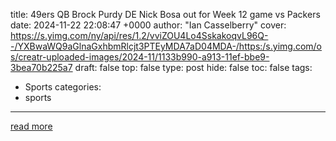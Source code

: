title: 49ers QB Brock Purdy DE Nick Bosa out for Week 12 game vs Packers
date: 2024-11-22 22:08:47 +0000
author: "Ian Casselberry"
cover: https://s.yimg.com/ny/api/res/1.2/vviZOU4Lo4SskakoqvL96Q--/YXBwaWQ9aGlnaGxhbmRlcjt3PTEyMDA7aD04MDA-/https:/s.yimg.com/os/creatr-uploaded-images/2024-11/1133b990-a913-11ef-bbe9-3bea70b225a7
draft: false
top: false
type: post
hide: false
toc: false
tags:
  - Sports
categories:
  - sports
---



[read more](https://sports.yahoo.com/49ers-qb-brock-purdy-de-nick-bosa-out-for-week-12-game-vs-packers-212636189.html)
